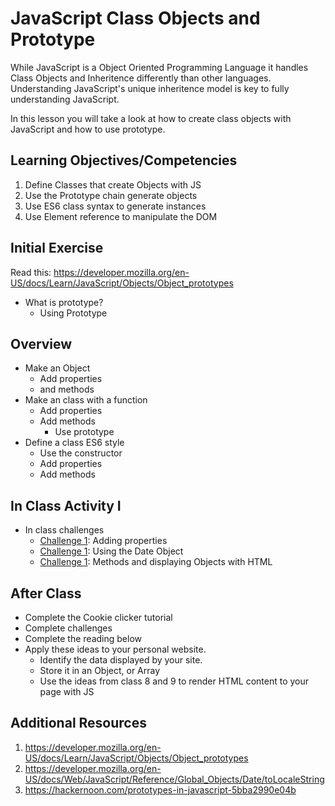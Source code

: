 # JavaScript Class Objects and Prototype

While JavaScript is a Object Oriented Programming Language
it handles Class Objects and Inheritence differently than 
other languages. Understanding JavaScript's unique 
inheritence model is key to fully understanding JavaScript.

In this lesson you will take a look at how to create class 
objects with JavaScript and how to use prototype. 

## Learning Objectives/Competencies

1. Define Classes that create Objects with JS
1. Use the Prototype chain generate objects
1. Use ES6 class syntax to generate instances
1. Use Element reference to manipulate the DOM 

## Initial Exercise

Read this: https://developer.mozilla.org/en-US/docs/Learn/JavaScript/Objects/Object_prototypes

- What is prototype? 
  - Using Prototype

## Overview 

- Make an Object
  - Add properties 
  - and methods
- Make an class with a function
  - Add properties 
  - Add methods 
    - Use prototype 
- Define a class ES6 style
  - Use the constructor 
  - Add properties 
  - Add methods 

## In Class Activity I

- In class challenges 
  - [Challenge 1](challenge-1): Adding properties
  - [Challenge 1](challenge-2): Using the Date Object
  - [Challenge 1](challenge-3): Methods and displaying Objects with HTML
  
## After Class

- Complete the Cookie clicker tutorial
- Complete challenges
- Complete the reading below
- Apply these ideas to your personal website. 
  - Identify the data displayed by your site. 
  - Store it in an Object, or Array
  - Use the ideas from class 8 and 9 to render HTML content to your page with JS

## Additional Resources

1. https://developer.mozilla.org/en-US/docs/Learn/JavaScript/Objects/Object_prototypes
1. https://developer.mozilla.org/en-US/docs/Web/JavaScript/Reference/Global_Objects/Date/toLocaleString
1. https://hackernoon.com/prototypes-in-javascript-5bba2990e04b
